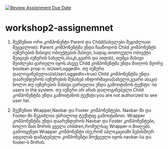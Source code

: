 [![Review Assignment Due Date](https://classroom.github.com/assets/deadline-readme-button-22041afd0340ce965d47ae6ef1cefeee28c7c493a6346c4f15d667ab976d596c.svg)](https://classroom.github.com/a/NrqNBT2c)
# workshop2-assignemnet

1) შექმენით ორი კომპონენტი Parent და Child(სახელები შეგიძლიათ შეცვალოთ):
Parent კომპონენტმა უნდა ჩააწოდოს Child კომპონენტს იუზერების მასივი( ობიექტების მასივი, სადაც თითოეული ობიექტი შეიცავს იუზერის სახელს,ასაკს,გვარს და აიდის), თუმცა მასივი შეიძლება ცარიელი იყოს.ასევე Child კომპონენტმა უნდა მიიღოს მეორე boolean prop-ი: isUserLoggedIn.
თუ იუზერი დალოგინებულია(isUserLoggedIn=true) Child კომპონენტმა უნდა დაარენდეროს იუზერების შესახებ ინფორმაცია(სახელი,გვარი ასაკი)  ხოლო თუ იუზერების მასივი ცარიელია უნდა გამოიტანოს ტექსტი: no users in the system.
თუ იუზერი არ არის დალოგინებული Child კომპონენტმა უნდა გამოიტანოს ტექსტი:you are not authorized to see user list.

2) შექმენით Wrapper,Navbar და Footer კომპონენტები. Navbar-ში და Footer-ში შეგიძლია უბრალოდ ტექსტიც გამოიტანოთ. Wrapper კომპონენტმა უნდა დაარენდეროს Navbar და Footer კომპონენტები, ხოლო მათ შორის ყველა children,რომელსაც Wrapper-ი მიიღებს. გამოიყენეთ Wrapper კომპონენტი ისე,რომ აპლიკაციაში ნებისმიერ ადგილას დამატებული კომპონენტი მოქცეული იყოს navbar-სა და footer-ს შორის.


